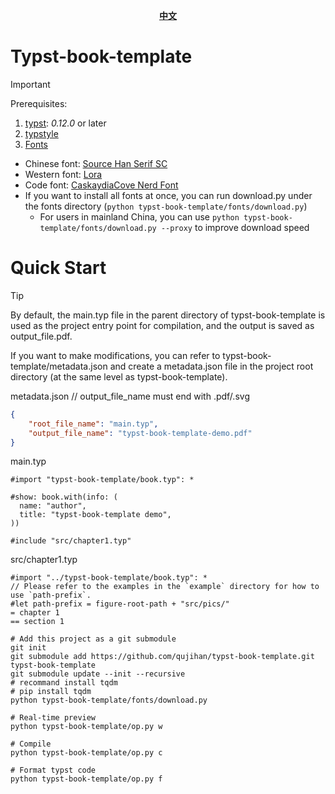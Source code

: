<div align="center">
<strong>
<samp>

[中文](./README_zh.md)

</samp>
</strong>
</div>

# Typst-book-template
> [!IMPORTANT]
> Prerequisites:
> 1. [typst](https://github.com/typst/typst): *0.12.0* or later
> 2. [typstyle](https://github.com/Enter-tainer/typstyle)
> 3. [Fonts](./fonts.json)
>   - Chinese font: [Source Han Serif SC](https://github.com/adobe-fonts/source-han-serif)
>   - Western font: [Lora](https://github.com/cyrealtype/Lora-Cyrillic)
>   - Code font: [CaskaydiaCove Nerd Font](https://github.com/ryanoasis/nerd-fonts/releases/download/v3.2.1/CascadiaCode.zip)
>   - If you want to install all fonts at once, you can run download.py under the fonts directory (`python typst-book-template/fonts/download.py`)
>       - For users in mainland China, you can use `python typst-book-template/fonts/download.py --proxy` to improve download speed


# Quick Start
> [!Tip]
> By default, the main.typ file in the parent directory of typst-book-template is used as the project entry point for compilation, and the output is saved as output_file.pdf.
> 
> If you want to make modifications, you can refer to typst-book-template/metadata.json and create a metadata.json file in the project root directory (at the same level as typst-book-template).

metadata.json
// output_file_name must end with .pdf/.svg
```json
{
    "root_file_name": "main.typ",
    "output_file_name": "typst-book-template-demo.pdf"
}
```

main.typ
```typ
#import "typst-book-template/book.typ": *

#show: book.with(info: (
  name: "author",
  title: "typst-book-template demo",
))

#include "src/chapter1.typ"
```

src/chapter1.typ
```typ
#import "../typst-book-template/book.typ": *
// Please refer to the examples in the `example` directory for how to use `path-prefix`.
#let path-prefix = figure-root-path + "src/pics/"
= chapter 1
== section 1
```


```shell
# Add this project as a git submodule
git init
git submodule add https://github.com/qujihan/typst-book-template.git typst-book-template
git submodule update --init --recursive
# recommand install tqdm
# pip install tqdm
python typst-book-template/fonts/download.py

# Real-time preview
python typst-book-template/op.py w

# Compile
python typst-book-template/op.py c

# Format typst code
python typst-book-template/op.py f
```